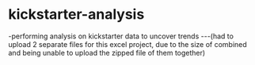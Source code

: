 # kickstarter-analysis
-performing analysis on kickstarter data to uncover trends
---(had to upload 2 separate files for this excel project, due to the size of combined and being unable to upload the zipped file of them together)
